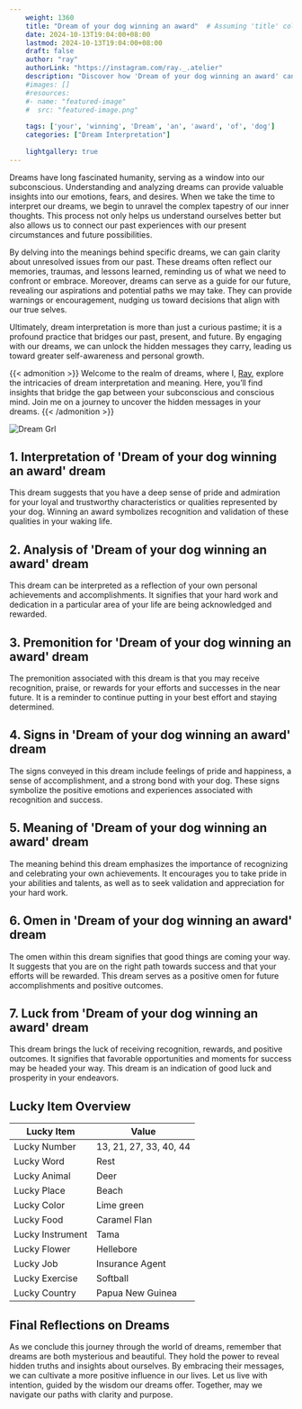 ```yaml
---
    weight: 1360
    title: "Dream of your dog winning an award"  # Assuming 'title' column exists
    date: 2024-10-13T19:04:00+08:00
    lastmod: 2024-10-13T19:04:00+08:00
    draft: false
    author: "ray"
    authorLink: "https://instagram.com/ray._.atelier"
    description: "Discover how 'Dream of your dog winning an award' can interpret your future and uncover its significant meanings in your life."
    #images: []
    #resources:
    #- name: "featured-image"
    #  src: "featured-image.png"
    
    tags: ['your', 'winning', 'Dream', 'an', 'award', 'of', 'dog']
    categories: ["Dream Interpretation"]
    
    lightgallery: true
---
```

    
Dreams have long fascinated humanity, serving as a window into our subconscious. Understanding and analyzing dreams can provide valuable insights into our emotions, fears, and desires. When we take the time to interpret our dreams, we begin to unravel the complex tapestry of our inner thoughts. This process not only helps us understand ourselves better but also allows us to connect our past experiences with our present circumstances and future possibilities.

By delving into the meanings behind specific dreams, we can gain clarity about unresolved issues from our past. These dreams often reflect our memories, traumas, and lessons learned, reminding us of what we need to confront or embrace. Moreover, dreams can serve as a guide for our future, revealing our aspirations and potential paths we may take. They can provide warnings or encouragement, nudging us toward decisions that align with our true selves.

Ultimately, dream interpretation is more than just a curious pastime; it is a profound practice that bridges our past, present, and future. By engaging with our dreams, we can unlock the hidden messages they carry, leading us toward greater self-awareness and personal growth.

{{< admonition >}}
Welcome to the realm of dreams, where I, [Ray](https://instagram.com/ray._.atelier), explore the intricacies of dream interpretation and meaning. Here, you’ll find insights that bridge the gap between your subconscious and conscious mind. Join me on a journey to uncover the hidden messages in your dreams.
{{< /admonition >}}

![Dream Grl](https://cdn.pixabay.com/photo/2017/11/02/03/35/gothic-2910057_1280.jpg "Dream Grl")

## 1. Interpretation of 'Dream of your dog winning an award' dream
 This dream suggests that you have a deep sense of pride and admiration for your loyal and trustworthy characteristics or qualities represented by your dog. Winning an award symbolizes recognition and validation of these qualities in your waking life.

## 2. Analysis of 'Dream of your dog winning an award' dream
 This dream can be interpreted as a reflection of your own personal achievements and accomplishments. It signifies that your hard work and dedication in a particular area of your life are being acknowledged and rewarded.

## 3. Premonition for 'Dream of your dog winning an award' dream
 The premonition associated with this dream is that you may receive recognition, praise, or rewards for your efforts and successes in the near future. It is a reminder to continue putting in your best effort and staying determined.

## 4. Signs in 'Dream of your dog winning an award' dream
 The signs conveyed in this dream include feelings of pride and happiness, a sense of accomplishment, and a strong bond with your dog. These signs symbolize the positive emotions and experiences associated with recognition and success.

## 5. Meaning of 'Dream of your dog winning an award' dream
 The meaning behind this dream emphasizes the importance of recognizing and celebrating your own achievements. It encourages you to take pride in your abilities and talents, as well as to seek validation and appreciation for your hard work.

## 6. Omen in 'Dream of your dog winning an award' dream
 The omen within this dream signifies that good things are coming your way. It suggests that you are on the right path towards success and that your efforts will be rewarded. This dream serves as a positive omen for future accomplishments and positive outcomes.

## 7. Luck from 'Dream of your dog winning an award' dream
 This dream brings the luck of receiving recognition, rewards, and positive outcomes. It signifies that favorable opportunities and moments for success may be headed your way. This dream is an indication of good luck and prosperity in your endeavors.

## Lucky Item Overview
| Lucky Item          | Value              |
|---------------|--------------------|
| Lucky Number        | 13, 21, 27, 33, 40, 44  |
| Lucky Word          | Rest |
| Lucky Animal        | Deer |
| Lucky Place         | Beach     |
| Lucky Color         | Lime green     |
| Lucky Food          | Caramel Flan      |
| Lucky Instrument    | Tama |
| Lucky Flower        | Hellebore    |
| Lucky Job           | Insurance Agent       |
| Lucky Exercise      | Softball  |
| Lucky Country       | Papua New Guinea    |


##  Final Reflections on Dreams

As we conclude this journey through the world of dreams, remember that dreams are both mysterious and beautiful. They hold the power to reveal hidden truths and insights about ourselves. By embracing their messages, we can cultivate a more positive influence in our lives. Let us live with intention, guided by the wisdom our dreams offer. Together, may we navigate our paths with clarity and purpose.
